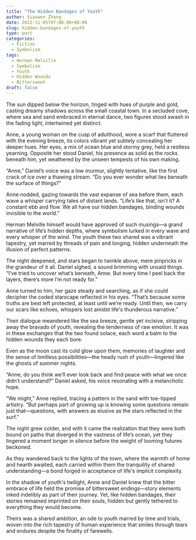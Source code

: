 ```yaml
---
title: "The Hidden Bandages of Youth"
author: Xiaowen Zhang
date: 2022-11-05T07:00:00+08:00
slug: hidden-bandages-of-youth
type: post
categories:
  - Fiction
  - Symbolism
tags:
  - Herman Melville
  - Symbolism
  - Youth
  - Hidden Wounds
  - Bittersweet
draft: false
---
```


The sun dipped below the horizon, tinged with hues of purple and gold, casting dreamy shadows across the small coastal town. In a secluded cove, where sea and sand embraced in eternal dance, two figures stood awash in the fading light, intertwined yet distinct. 

Anne, a young woman on the cusp of adulthood, wore a scarf that fluttered with the evening breeze, its colors vibrant yet subtely concealing her deeper hues. Her eyes, a mix of ocean blue and stormy grey, held a restless yearning. Opposite her stood Daniel, his presence as solid as the rocks beneath him, yet weathered by the unseen tempests of his own making.

“Anne,” Daniel’s voice was a low murmur, slightly tentative, like the first crack of ice over a thawing stream. “Do you ever wonder what lies beneath the surface of things?”

Anne nodded, gazing towards the vast expanse of sea before them, each wave a whisper carrying tales of distant lands. “Life’s like that, isn’t it? A constant ebb and flow. We all have our hidden bandages, binding wounds invisible to the world.”

Herman Melville himself would have approved of such musings—a grand narrative of life’s hidden depths, where symbolism lurked in every wave and every whisper of the wind. The youth these two shared was a vibrant tapestry, yet marred by threads of pain and longing, hidden underneath the illusion of perfect patterns.

The night deepened, and stars began to twinkle above, mere pinpricks in the grandeur of it all. Daniel sighed, a sound brimming with unsaid things. “I’ve tried to uncover what’s beneath, Anne. But every time I peel back the layers, there’s more I’m not ready for.”

Anne turned to him, her gaze steady and searching, as if she could decipher the coded starscape reflected in his eyes. “That’s because some truths are best left protected, at least until we’re ready. Until then, we carry our scars like echoes, whispers lost amidst life's thunderous narrative.”

Their dialogue meandered like the sea breeze, gentle yet incisive, stripping away the bravado of youth, revealing the tenderness of raw emotion. It was in these exchanges that the two found solace, each word a balm to the hidden wounds they each bore.

Even as the moon cast its cold glow upon them, memories of laughter and the sense of limitless possibilities—the heady rush of youth—lingered like the ghosts of summer nights.

“Anne, do you think we’ll ever look back and find peace with what we once didn’t understand?” Daniel asked, his voice resonating with a melancholic hope.

“We might,” Anne replied, tracing a pattern in the sand with toe-tipped artistry. “But perhaps part of growing up is knowing some questions remain just that—questions, with answers as elusive as the stars reflected in the surf.”

The night grew colder, and with it came the realization that they were both bound on paths that diverged in the vastness of life’s ocean, yet they lingered a moment longer in silence before the weight of looming futures beckoned. 

As they wandered back to the lights of the town, where the warmth of home and hearth awaited, each carried within them the tranquility of shared understanding—a bond forged in acceptance of life's implicit complexity.

In the shadow of youth's twilight, Anne and Daniel knew that the bitter embrace of life held the promise of bittersweet endings—story elements inked indelibly as part of their journey. Yet, like hidden bandages, their stories remained imprinted on their souls, hidden but gently tethered to everything they would become.

Theirs was a shared ambition, an ode to youth marred by time and trials, woven into the rich tapestry of human experience that smiles through tears and endures despite the finality of farewells.